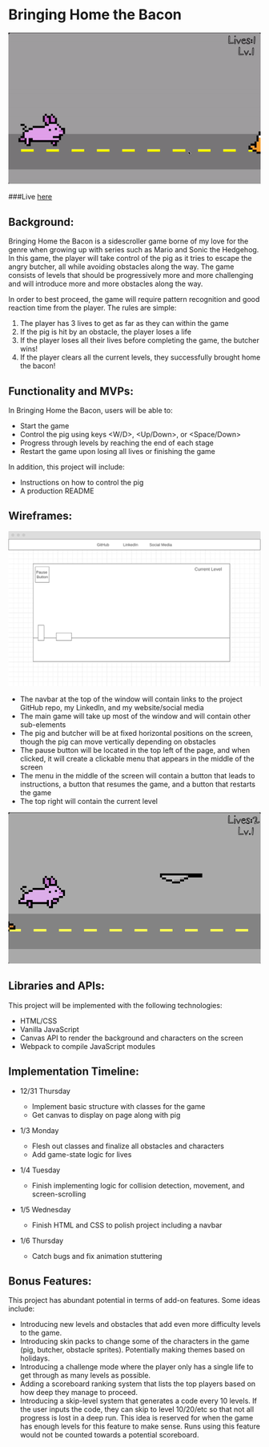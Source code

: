 # Bringing Home the Bacon

![demogif](demogif.gif)

###Live [here](https://ggharsha.github.io/bringing_home_the_bacon/)

## Background:
Bringing Home the Bacon is a sidescroller game borne of my love for the genre when growing up with series such as Mario and Sonic the Hedgehog. In this game, the player will take control of the pig as it tries to escape the angry butcher, all while avoiding obstacles along the way. The game consists of levels that should be progressively more and more challenging and will introduce more and more obstacles along the way.

In order to best proceed, the game will require pattern recognition and good reaction time from the player. The rules are simple:

1) The player has 3 lives to get as far as they can within the game
2) If the pig is hit by an obstacle, the player loses a life
3) If the player loses all their lives before completing the game, the butcher wins!
4) If the player clears all the current levels, they successfully brought home the bacon!

## Functionality and MVPs:
In Bringing Home the Bacon, users will be able to:
* Start the game
* Control the pig using keys <W/D>, <Up/Down>, or <Space/Down>
* Progress through levels by reaching the end of each stage
* Restart the game upon losing all lives or finishing the game

In addition, this project will include:
* Instructions on how to control the pig
* A production README

## Wireframes:
![wireframe](wireframe.png)
* The navbar at the top of the window will contain links to the project GitHub repo, my LinkedIn, and my website/social media
* The main game will take up most of the window and will contain other sub-elements
* The pig and butcher will be at fixed horizontal positions on the screen, though the pig can move vertically depending on obstacles
* The pause button will be located in the top left of the page, and when clicked, it will create a clickable menu that appears in the middle of the screen
* The menu in the middle of the screen will contain a button that leads to instructions, a button that resumes the game, and a button that restarts the game
* The top right will contain the current level

![screenshot](screenshot.png)

## Libraries and APIs:
This project will be implemented with the following technologies:
* HTML/CSS
* Vanilla JavaScript
* Canvas API to render the background and characters on the screen
* Webpack to compile JavaScript modules

## Implementation Timeline:
* 12/31 Thursday
    * Implement basic structure with classes for the game
    * Get canvas to display on page along with pig

* 1/3 Monday
    * Flesh out classes and finalize all obstacles and characters
    * Add game-state logic for lives

* 1/4 Tuesday
    * Finish implementing logic for collision detection, movement, and screen-scrolling

* 1/5 Wednesday
    * Finish HTML and CSS to polish project including a navbar

* 1/6 Thursday
    * Catch bugs and fix animation stuttering

## Bonus Features:
This project has abundant potential in terms of add-on features. Some ideas include:
* Introducing new levels and obstacles that add even more difficulty levels to the game.
* Introducing skin packs to change some of the characters in the game (pig, butcher, obstacle sprites). Potentially making themes based on holidays.
* Introducing a challenge mode where the player only has a single life to get through as many levels as possible.
* Adding a scoreboard ranking system that lists the top players based on how deep they manage to proceed.
* Introducing a skip-level system that generates a code every 10 levels. If the user inputs the code, they can skip to level 10/20/etc so that not all progress is lost in a deep run. This idea is reserved for when the game has enough levels for this feature to make sense. Runs using this feature would not be counted towards a potential scoreboard.
